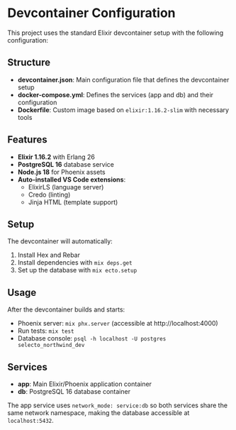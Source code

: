 # Devcontainer Configuration

This project uses the standard Elixir devcontainer setup with the following configuration:

## Structure

- **devcontainer.json**: Main configuration file that defines the devcontainer setup
- **docker-compose.yml**: Defines the services (app and db) and their configuration
- **Dockerfile**: Custom image based on `elixir:1.16.2-slim` with necessary tools

## Features

- **Elixir 1.16.2** with Erlang 26
- **PostgreSQL 16** database service
- **Node.js 18** for Phoenix assets
- **Auto-installed VS Code extensions**:
  - ElixirLS (language server)
  - Credo (linting)
  - Jinja HTML (template support)

## Setup

The devcontainer will automatically:
1. Install Hex and Rebar
2. Install dependencies with `mix deps.get`
3. Set up the database with `mix ecto.setup`

## Usage

After the devcontainer builds and starts:

- Phoenix server: `mix phx.server` (accessible at http://localhost:4000)
- Run tests: `mix test`
- Database console: `psql -h localhost -U postgres selecto_northwind_dev`

## Services

- **app**: Main Elixir/Phoenix application container
- **db**: PostgreSQL 16 database container

The app service uses `network_mode: service:db` so both services share the same network namespace, making the database accessible at `localhost:5432`.
